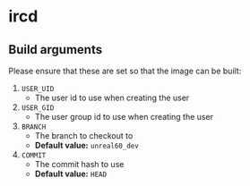 ircd
====


## Build arguments

Please ensure that these are set so that the image
can be built:

1. `USER_UID`
	* The user id to use when creating the user
2. `USER_GID`
	* The user group id to use when creating the
	user
3. `BRANCH`
	* The branch to checkout to
	* **Default value:** `unreal60_dev`
4. `COMMIT`
	* The commit hash to use
	* **Default value:** `HEAD`
